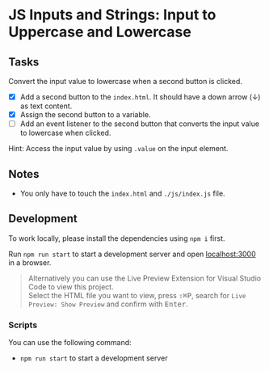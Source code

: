 # JS Inputs and Strings: Input to Uppercase and Lowercase

## Tasks

Convert the input value to lowercase when a second button is clicked.

- [x] Add a second button to the `index.html`. It should have a down arrow (&darr;) as text content.
- [x] Assign the second button to a variable.
- [ ] Add an event listener to the second button that converts the input value to lowercase when clicked.

Hint: Access the input value by using `.value` on the input element.

## Notes

- You only have to touch the `index.html` and `./js/index.js` file.

## Development

To work locally, please install the dependencies using `npm i` first.

Run `npm run start` to start a development server and open [localhost:3000](http://localhost:3000) in a browser.

> Alternatively you can use the Live Preview Extension for Visual Studio Code to view this project.  
> Select the HTML file you want to view, press <kbd>⇧</kbd><kbd>⌘</kbd><kbd>P</kbd>, search for `Live Preview: Show Preview` and confirm with <kbd>Enter</kbd>.

### Scripts

You can use the following command:

- `npm run start` to start a development server
